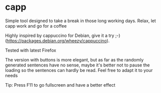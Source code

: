 capp
====

Simple tool designed to take a break in those long working days. Relax, let capp work and go for a coffee

Highly inspired by cappuccino for Debian, give it a try ;-) (https://packages.debian.org/wheezy/cappuccino).

Tested with latest Firefox

The version with buttons is more elegant, but as far as the randomly generated sentences have no sense, maybe it's better not to pause the loading so the sentences can hardly be read.
Feel free to adapt it to your needs

Tip: Press F11 to go fullscreen and have a better effect
